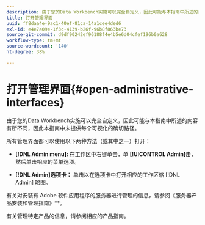 ```yaml
---
description: 由于您的Data Workbench实施可以完全自定义，因此可能与本指南中所述的内容有所不同，因此本指南中未提供每个可视化的确切路径。
title: 打开管理界面
uuid: ff8daa4e-9ac1-40ef-81ca-14a1cee4ded6
exl-id: e4e7a09e-1f3c-4139-b26f-96b8f863be73
source-git-commit: d9df90242ef96188f4e4b5e6d04cfef196b0a628
workflow-type: tm+mt
source-wordcount: '140'
ht-degree: 38%

---
```


# 打开管理界面{#open-administrative-interfaces}

由于您的Data Workbench实施可以完全自定义，因此可能与本指南中所述的内容有所不同，因此本指南中未提供每个可视化的确切路径。

所有管理界面都可以使用以下两种方法（或其中之一）打开：

* **[!DNL Admin menu]:** 在工作区中右键单击，单 **[!UICONTROL Admin]**&#x200B;击，然后单击相应的菜单选项。

* **[!DNL Admin]选项卡：** 单击以在选项卡中打开相应的工作区缩 [!DNL Admin] 略图。

有关对安装有 Adobe 软件应用程序的服务器进行管理的信息，请参阅《服务器产品安装和管理指南》**。

有关管理特定产品的信息，请参阅相应的产品指南。

